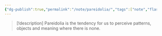 ```yaml
---
{"dg-publish":true,"permalink":"/note/pareidolia/","tags":["note","flashcards"]}
---
```



> [!description]
> Pareidolia is the tendency for us to perceive patterns, objects and meaning where there is none.
